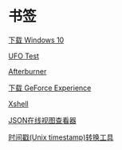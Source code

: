 # 书签

<a href="https://www.microsoft.com/zh-cn/software-download/windows10" target="_blank">下载 Windows 10</a>

<a href="https://www.testufo.com" target="_blank">UFO Test</a>

<a href="https://www.msi.com/Landing/afterburner/graphics-cards" target="_blank">Afterburner</a>

<a href="https://www.nvidia.cn/geforce/geforce-experience/download" target="_blank">下载 GeForce Experience</a>

<a href="https://www.xshell.com/zh/free-for-home-school" target="_blank">Xshell</a>

<a href="https://www.bejson.com/jsonviewernew" target="_blank">JSON在线视图查看器</a>

<a href="https://tool.lu/timestamp" target="_blank">时间戳(Unix timestamp)转换工具</a>
